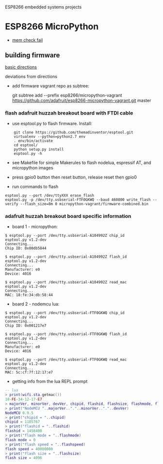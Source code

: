 ESP8266 embedded systems projects


# ESP8266 MicroPython #

* [mem check fail](http://cholla.mmto.org/esp8266/sdk/examples/mem_error.html)

## building firmware ##

[basic directions](https://learn.adafruit.com/building-and-running-micropython-on-the-esp8266/build-firmware)

deviations from directions

* add firmware vagrant repo as subtree:

    git subtree add --prefix esp8266/micropython-vagrant https://github.com/adafruit/esp8266-micropython-vagrant.git master

### flash adafruit huzzah breakout board with FTDI cable ###

* use esptool.py to flash firmware. Install:
```
    git clone https://github.com/themadinventor/esptool.git
    virtualenv --python=python2.7 env
    . env/bin/activate
    cd esptool/
    python setup.py install
    esptool.py -h
```
* see Makefile for simple Makerules to flash nodelua, espressif AT, and micropython images

* press gpio0 button then reset button, release reset then gpio0

* run commands to flash
```shell
esptool.py --port /dev/ttyXXX erase_flash
esptool.py -p /dev/tty.usbserial-FTF0GKWQ --baud 460800 write_flash --verify --flash_size=8m 0 micropython-vagrant/firmware-combined.bin 
```

### adafruit huzzah breakout board specific information ###

* board 1 - micropython:

```shell
$ esptool.py --port /dev/tty.usbserial-A104992Z chip_id
esptool.py v1.2-dev
Connecting...
Chip ID: 0x00db5844

$ esptool.py --port /dev/tty.usbserial-A104992Z flash_id
esptool.py v1.2-dev
Connecting...
Manufacturer: e0
Device: 4016

$ esptool.py --port /dev/tty.usbserial-A104992Z read_mac
esptool.py v1.2-dev
Connecting...
MAC: 18:fe:34:db:58:44
```

* board 2 - nodemcu lua:
```shell
$ esptool.py --port /dev/tty.usbserial-FTF0GKWQ chip_id
esptool.py v1.2-dev
Connecting...
Chip ID: 0x001217e7

$ esptool.py --port /dev/tty.usbserial-FTF0GKWQ flash_id
esptool.py v1.2-dev
Connecting...
Manufacturer: e0
Device: 4016

$ esptool.py --port /dev/tty.usbserial-FTF0GKWQ read_mac
esptool.py v1.2-dev
Connecting...
MAC: 5c:cf:7f:12:17:e7
```
* getting info from the lua REPL prompt
```lua
-- lua
> print(wifi.sta.getmac())
18-FE-34-12-17-E7
> majorVer, minorVer, devVer, chipid, flashid, flashsize, flashmode, flashspeed = node.info()
> print("NodeMCU "..majorVer.."."..minorVer.."."..devVer)
NodeMCU 0.9.5
> print("chipid = "..chipid)
chipid = 1185767
> print("flashid = "..flashid)
flashid = 1458400
> print("flash mode = "..flashmode)
flash mode = 0
> print("flash speed = "..flashspeed)
flash speed = 40000000
> print("flash size = "..flashsize)
flash size = 4096
```
